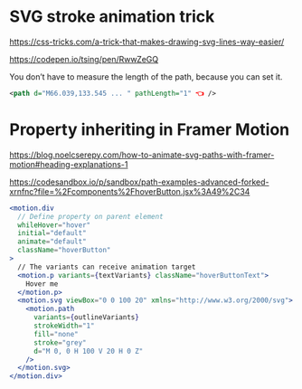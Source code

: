 # SVG stroke animation trick

https://css-tricks.com/a-trick-that-makes-drawing-svg-lines-way-easier/

https://codepen.io/tsing/pen/RwwZeGQ

You don’t have to measure the length of the path, because you can set it. 

```svg
<path d="M66.039,133.545 ... " pathLength="1" 👈 />
```

# Property inheriting in Framer Motion

https://blog.noelcserepy.com/how-to-animate-svg-paths-with-framer-motion#heading-explanations-1

https://codesandbox.io/p/sandbox/path-examples-advanced-forked-xrnfnc?file=%2Fcomponents%2FhoverButton.jsx%3A49%2C34

```jsx
<motion.div
  // Define property on parent element
  whileHover="hover"
  initial="default"
  animate="default"
  className="hoverButton"
>
  // The variants can receive animation target
  <motion.p variants={textVariants} className="hoverButtonText">
    Hover me
  </motion.p>
  <motion.svg viewBox="0 0 100 20" xmlns="http://www.w3.org/2000/svg">
    <motion.path
      variants={outlineVariants}
      strokeWidth="1"
      fill="none"
      stroke="grey"
      d="M 0, 0 H 100 V 20 H 0 Z"
    />
  </motion.svg>
</motion.div>
```